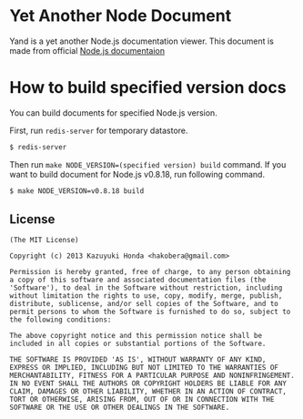 # Yet Another Node Document

Yand is a yet another Node.js documentation viewer.
This document is made from official [Node.js documentaion](http://nodejs.org/docs/latest/api/index.html)

# How to build specified version docs

You can build documents for specified Node.js version.

First, run `redis-server` for temporary datastore.

```sh
$ redis-server
```

Then run `make NODE_VERSION=(specified version) build` command.
If you want to build document for Node.js v0.8.18, run following command.

```sh
$ make NODE_VERSION=v0.8.18 build
```

## License

    (The MIT License)

    Copyright (c) 2013 Kazuyuki Honda <hakobera@gmail.com>

    Permission is hereby granted, free of charge, to any person obtaining
    a copy of this software and associated documentation files (the
    'Software'), to deal in the Software without restriction, including
    without limitation the rights to use, copy, modify, merge, publish,
    distribute, sublicense, and/or sell copies of the Software, and to
    permit persons to whom the Software is furnished to do so, subject to
    the following conditions:

    The above copyright notice and this permission notice shall be
    included in all copies or substantial portions of the Software.

    THE SOFTWARE IS PROVIDED 'AS IS', WITHOUT WARRANTY OF ANY KIND,
    EXPRESS OR IMPLIED, INCLUDING BUT NOT LIMITED TO THE WARRANTIES OF
    MERCHANTABILITY, FITNESS FOR A PARTICULAR PURPOSE AND NONINFRINGEMENT.
    IN NO EVENT SHALL THE AUTHORS OR COPYRIGHT HOLDERS BE LIABLE FOR ANY
    CLAIM, DAMAGES OR OTHER LIABILITY, WHETHER IN AN ACTION OF CONTRACT,
    TORT OR OTHERWISE, ARISING FROM, OUT OF OR IN CONNECTION WITH THE
    SOFTWARE OR THE USE OR OTHER DEALINGS IN THE SOFTWARE.
    